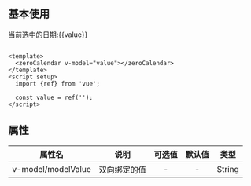 <script setup>
import {ref} from 'vue';
import zeroCalendar from "@/calendar/zeroCalendar.vue";
const value = ref('');
</script>

## 基本使用

<zeroCalendar v-model="value"></zeroCalendar>
<div>当前选中的日期:{{value}}</div>

```vue

<template>
  <zeroCalendar v-model="value"></zeroCalendar>
</template>
<script setup>
  import {ref} from 'vue';

  const value = ref('');
</script>

```

## 属性

|        属性名         |   说明   | 可选值 | 默认值 |   类型   |
|:------------------:|:------:|:---:|:---:|:------:|
| v-model/modelValue | 双向绑定的值 |  -  |  -  | String |



